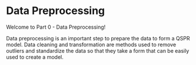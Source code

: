 # Data Preprocessing

Welcome to Part 0 - Data Preprocessing!

Data preprocessing is an important step to prepare the data to form a QSPR model.
Data cleaning and transformation are methods used to remove outliers and standardize the data so that they take a form that can be easily used to create a model.
